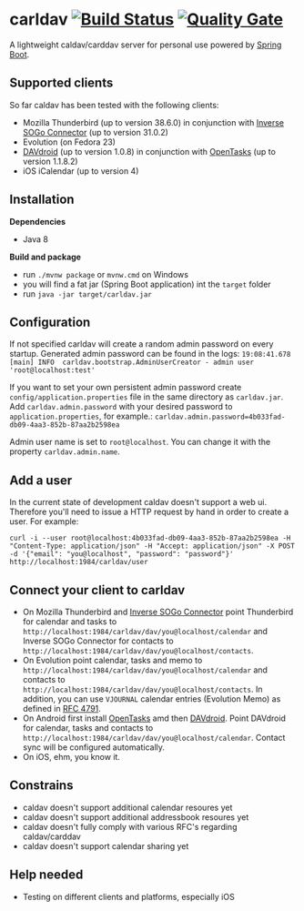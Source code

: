 carldav [![Build Status](https://github.com/ksokol/carldav/workflows/CI/badge.svg)](https://github.com/ksokol/carldav) [![Quality Gate](https://sonarcloud.io/api/project_badges/measure?project=carldav%3Acarldav&metric=alert_status)](https://sonarcloud.io/dashboard/index/carldav:carldav)
=======

A lightweight caldav/carddav server for personal use powered by [Spring Boot](http://projects.spring.io/spring-boot/).

Supported clients
-----------------

So far caldav has been tested with the following clients:
- Mozilla Thunderbird (up to version 38.6.0) in conjunction with [Inverse SOGo Connector](http://www.sogo.nu/files/downloads/SOGo/Thunderbird/sogo-connector-31.0.2.xpi) (up to version 31.0.2)
- Evolution (on Fedora 23)
- [DAVdroid](https://play.google.com/store/apps/details?id=at.bitfire.davdroid) (up to version 1.0.8) in conjunction with [OpenTasks](https://play.google.com/store/apps/details?id=org.dmfs.tasks) (up to version 1.1.8.2)
- iOS iCalendar (up to version 4)

Installation
------------

**Dependencies**

- Java 8

**Build and package**

- run `./mvnw package` or `mvnw.cmd` on Windows
- you will find a fat jar (Spring Boot application) int the `target` folder
- run `java -jar target/carldav.jar`

Configuration
-------------

If not specified carldav will create a random admin password on every startup. Generated admin password can be found in the logs:
`19:08:41.678 [main] INFO  carldav.bootstrap.AdminUserCreator - admin user 'root@localhost:test'`

If you want to set your own persistent admin password create `config/application.properties` file in the same directory as `carldav.jar`.
Add `carldav.admin.password` with your desired password to `application.properties`, for example.: `carldav.admin.password=4b033fad-db09-4aa3-852b-87aa2b2598ea`

Admin user name is set to `root@localhost`. You can change it with the property `carldav.admin.name`.

Add a user
----------

In the current state of development caldav doesn't support a web ui. Therefore you'll need to issue a HTTP request by hand in order to create a user. For example:

`curl -i --user root@localhost:4b033fad-db09-4aa3-852b-87aa2b2598ea -H "Content-Type: application/json" -H "Accept: application/json" -X POST -d '{"email": "you@localhost", "password": "password"}' http://localhost:1984/carldav/user`

Connect your client to carldav
------------------------------

- On Mozilla Thunderbird and [Inverse SOGo Connector](http://www.sogo.nu/files/downloads/SOGo/Thunderbird/sogo-connector-31.0.2.xpi) point Thunderbird for calendar and tasks to `http://localhost:1984/carldav/dav/you@localhost/calendar` and Inverse SOGo Connector for contacts to `http://localhost:1984/carldav/dav/you@localhost/contacts`.
- On Evolution point calendar, tasks and memo to `http://localhost:1984/carldav/dav/you@localhost/calendar` and contacts to `http://localhost:1984/carldav/dav/you@localhost/contacts`. In addition, you can use `VJOURNAL` calendar entries (Evolution Memo) as defined in [RFC 4791](https://tools.ietf.org/html/rfc4791).
- On Android first install [OpenTasks](https://play.google.com/store/apps/details?id=org.dmfs.tasks) amd then [DAVdroid](https://play.google.com/store/apps/details?id=at.bitfire.davdroid). Point DAVdroid for  calendar, tasks and contacts to `http://localhost:1984/carldav/dav/you@localhost/calendar`. Contact sync will be configured automatically.
- On iOS, ehm, you know it.

Constrains
----------

- caldav doesn't support additional calendar resoures yet
- caldav doesn't support additional addressbook resoures yet
- caldav doesn't fully comply with various RFC's regarding caldav/carddav                                       
- caldav doesn't support calendar sharing yet


Help needed
-----------

- Testing on different clients and platforms, especially iOS
